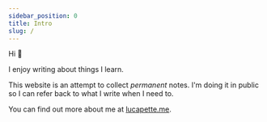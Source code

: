 ```yaml
---
sidebar_position: 0
title: Intro
slug: /
---
```


Hi 👋

I enjoy writing about things I learn.

This website is an attempt to collect _permanent_ notes. I'm doing it in public
so I can refer back to what I write when I need to.

You can find out more about me at [lucapette.me](https://lucapette.me).
